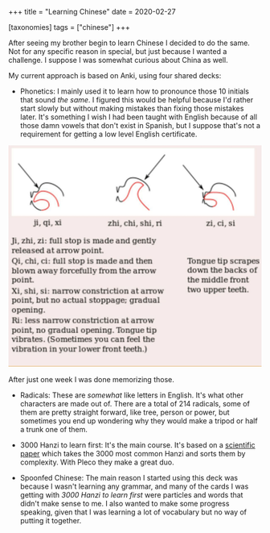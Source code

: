 +++
title = "Learning Chinese"
date = 2020-02-27

[taxonomies]
tags = ["chinese"]
+++

After seeing my brother begin to learn Chinese I decided to do the same. Not for
any specific reason in special, but just because I wanted a challenge. I suppose
I was somewhat curious about China as well.

My current approach is based on Anki, using four shared decks:

- Phonetics: I mainly used it to learn how to pronounce those 10 initials that
sound _the same_. I figured this would be helpful because I'd rather start
slowly but without making mistakes than fixing those mistakes later. It's
something I wish I had been taught with English because of all those damn
vowels that don't exist in Spanish, but I suppose that's not a requirement for
getting a low level English certificate.

![Those pesky initials](./pesky_initials.jpg)

After just one week I was done memorizing those.

- Radicals: These are _somewhat_ like letters in English. It's what other
characters are made out of. There are a total of 214 radicals, some of them
are pretty straight forward, like tree, person or power, but sometimes you end
up wondering why they would make a tripod or half a trunk one of them.

- 3000 Hanzi to learn first: It's the main course. It's based on a
[scientific paper](http://journals.plos.org/plosone/article?id=10.1371/journal.pone.0069745)
which takes the 3000 most common Hanzi and sorts them by complexity. With
Pleco they make a great duo.

- Spoonfed Chinese: The main reason I started using this deck was because I
wasn't learning any grammar, and many of the cards I was getting with _3000
Hanzi to learn first_ were particles and words that didn't make sense to me. I
also wanted to make some progress speaking, given that I was learning a lot of
vocabulary but no way of putting it together.
